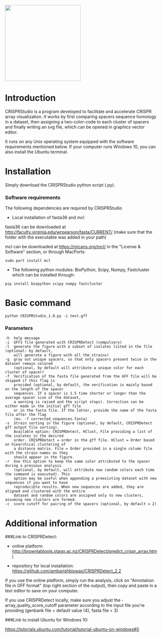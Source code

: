 <img src="https://github.com/moineaulab/CRISPRStudio/blob/master/CRISPRStudio_logo.png" width="250">

# Introduction

CRISPRStudio is a program developed to facilitate and accelerate CRISPR array visualization. It works by first comparing spacers sequence homology in a dataset, then assigning a two-color-code to each cluster of spacers and finally writing an svg file, which can be opened in graphics vector editor. 

It runs on any Unix operating system equipped with the software requirements mentioned below. If your computer runs Windows 10, you can also install the Ubuntu terminal.

# Installation

Simply download the CRISPRStudio python script (.py).

### Software requirements

The following dependencies are required by CRISPRStudio

- Local installation of fasta36 and mcl

fasta36 can be downloaded at http://faculty.virginia.edu/wrpearson/fasta/CURRENT/ (make sure that the folder with the executable was added in your path)

mcl can be downloaded at https://micans.org/mcl/ in the "License & Software" section, or through MacPorts:

```
sudo port install mcl
```

- The following python modules: BioPython, Scipy, Numpy, Fastcluster which can be installed through:

```
pip install biopython scipy numpy fastcluster
```

# Basic command

```
python CRISPRStudio_1.0.py -i test.gff
```

### Parameters

```
-h  help message
-i  GFF3 file generated with CRISPRDetect (compulsory)
-l  generate the figure with a subset of isolates listed in the file (optional: by default, 
    will generate a figure with all the strains)
-g  gray out unique spacers, so that only spacers present twice in the dataset remain colored 
    (optional, by default will attribute a unique color for each cluster of spacer)
-f  Verification of the fasta file generated from the GFF file will be skipped if this flag is 
    provided (optional, by default, the verification is mainly based on the length of the spacer 
    sequences. If a spacer is 1.5 time shorter or longer than the average spacer size of the dataset, 
    a warning is raised and the script stops). Correction can be either made in the initial gff file 
    or in the fasta file. If the latter, provide the name of the fasta file after the flag 
    (ex. -f corrected_sequences.fasta)
-s  Strain sorting in the figure (optional, by default, CRISPRDetect gff output file sorting). 
    Available option: CRISPRDetect, HClust, File providing a list of the isolates in the desired 
    order. CRISPRDetect = order in the gff file. HClust = Order based on hiearchical clustering of 
    a distance matrix. File = Order provided in a single column file with the strain names as they 
    should appear in the figure.
-r  Use this option to keep the same color attributed to the spacer during a previous analysis 
    (optional, by default, will attribute new random colors each time the command is executed). This 
    option may be useful when appending a preexisting dataset with new sequences if you want to have 
    reproducible results. When new sequences are added, they are aligned and clustered with the entire 
    dataset and random colors are assigned only to new clusters, assuming new clusters are formed.
-c  score cutoff for pairing of the spacers (optional, by default = 2)
```

# Additional information

###Link to CRISPRDetect:

-  online platform: http://brownlabtools.otago.ac.nz/CRISPRDetect/predict_crispr_array.html

-  repository for local installation: https://github.com/ambarishbiswas/CRISPRDetect_2.2

If you use the online platform, simply run the analysis, click on "Annotation file in GFF format" (top right section of the output), then copy and paste in a text editor to save on your computer.

If you use CRISPRDetect locally, make sure you adjust the -array_quality_score_cutoff parameter according to the input file you're providing (genbank file = default value (4), fasta file = 3)

###Link to install Ubuntu for Windows 10: 

https://tutorials.ubuntu.com/tutorial/tutorial-ubuntu-on-windows#0

